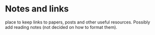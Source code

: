 # Notes and links
place to keep links to papers, posts and other useful resources. Possibly add reading notes (not decided on how to format them).
